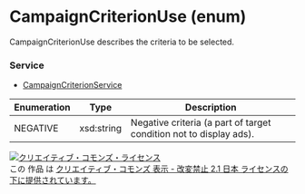 # CampaignCriterionUse (enum)
CampaignCriterionUse describes the criteria to be selected.

### Service
+ [CampaignCriterionService](../services/CampaignCriterionService.md)

| Enumeration | Type | Description | 
|---|---|---|
| NEGATIVE| xsd:string | Negative criteria (a part of target condition not to display ads). |

<a rel="license" href="http://creativecommons.org/licenses/by-nd/2.1/jp/"><img alt="クリエイティブ・コモンズ・ライセンス" style="border-width:0" src="https://i.creativecommons.org/l/by-nd/2.1/jp/88x31.png" /></a><br />この 作品 は <a rel="license" href="http://creativecommons.org/licenses/by-nd/2.1/jp/">クリエイティブ・コモンズ 表示 - 改変禁止 2.1 日本 ライセンスの下に提供されています。</a>
